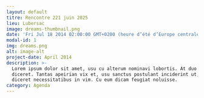 ```yaml
---
layout: default
titre: Rencontre 221 juin 2025
lieu: Lubersac
image: dreams-thumbnail.png
date: 'Fri Jul 18 2014 02:00:00 GMT+0200 (heure d’été d’Europe centrale)'
modal-id: 1
img: dreams.png
alt: image-alt
project-date: April 2014
description: >-
  Lorem ipsum dolor sit amet, usu cu alterum nominavi lobortis. At duo novum
  diceret. Tantas apeirian vix et, usu sanctus postulant inciderint ut, populo
  diceret necessitatibus in vim. Cu eum dicam feugiat noluisse.
category: Agenda
---
```


